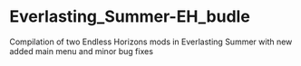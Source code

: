 # Everlasting_Summer-EH_budle
Compilation of two Endless Horizons mods in Everlasting Summer with new added main menu and minor bug fixes
